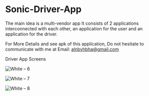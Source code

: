 # Sonic-Driver-App
The main idea is a multi-vendor app It consists of 2 applications interconnected with each other, an application for the user and an application for the driver. 

For More Details and see apk of this application, Do not hesitate to communicate with me at Email: alnbyhbha@gmail.com

Driver App Screens

![White – 6](https://user-images.githubusercontent.com/42490211/236887273-7c70a241-c191-46be-a42b-7e81a8291232.jpg)

![White – 7](https://user-images.githubusercontent.com/42490211/236892144-40c183dc-d398-4a0c-b05d-f89102e08d72.jpg)

![White – 8](https://user-images.githubusercontent.com/42490211/236888867-f0762ded-e38f-4a3f-a3eb-4450248121d7.jpg)
